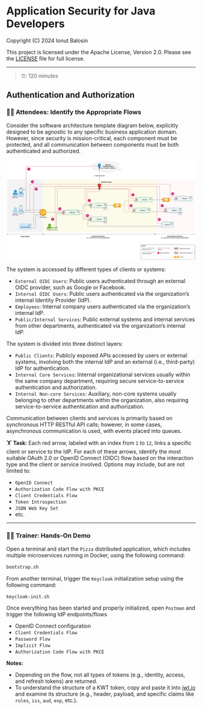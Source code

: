 # Application Security for Java Developers

Copyright (C) 2024 Ionut Balosin

This project is licensed under the Apache License, Version 2.0.
Please see the [LICENSE](../license/LICENSE) file for full license.

---

> ⏰: 120 minutes

## Authentication and Authorization

### 👨‍🎓 Attendees: Identify the Appropriate Flows

Consider the software architecture template diagram below, explicitly designed to be agnostic to any specific business application domain. However, since security is mission-critical, each component must be protected, and all communication between components must be both authenticated and authorized.

<p align="center">
  <img alt="eCommerce" title="eCommerce" src="../assets/diagrams/software-architecture-diagram-authn-authz.svg">
</p>

The system is accessed by different types of clients or systems:

- `External OIDC Users`: Public users authenticated through an external OIDC provider, such as Google or Facebook.
- `Internal OIDC Users`: Public users authenticated via the organization’s internal Identity Provider (IdP).
- `Employees`: Internal company users authenticated via the organization’s internal IdP.
- `Public/Internal Services`: Public external systems and internal services from other departments, authenticated via the organization’s internal IdP.

The system is divided into three distinct layers:

- `Public Clients`: Publicly exposed APIs accessed by users or external systems, involving both the internal IdP and an external (i.e., third-party) IdP for authentication.
- `Internal Core Services`: Internal organizational services usually within the same company department, requiring secure service-to-service authentication and authorization.
- `Internal Non-core Services`: Auxiliary, non-core systems usually belonging to other departments within the organization, also requiring service-to-service authentication and authorization.

Communication between clients and services is primarily based on synchronous HTTP RESTful API calls; however, in some cases, asynchronous communication is used, with events placed into queues.

🏋️ **Task:** Each red arrow, labeled with an index from `1` to `12`, links a specific client or service to the IdP. 
For each of these arrows, identify the most suitable OAuth 2.0 or OpenID Connect (OIDC) flow based on the interaction type and the client or service  involved. 
Options may include, but are not limited to:

- `OpenID Connect`
- `Authorization Code Flow with PKCE`
- `Client Credentials Flow`
- `Token Introspection`
- `JSON Web Key Set`
- etc.

---

### 👨‍💼 Trainer: Hands-On Demo

Open a terminal and start the `Pizza` distributed application, which includes multiple microservices running in Docker, using the following command:

```bash
bootstrap.sh
```

From another terminal, trigger the `Keycloak` initialization setup using the following command:

```bash
keycloak-init.sh
```

Once everything has been started and properly initialized, open `Postman` and trigger the following IdP endpoints/flows
- OpenID Connect configuration
- `Client Credentials Flow`
- `Password Flow`
- `Implicit Flow`
- `Authorization Code Flow with PKCE`

**Notes:**
- Depending on the flow, not all types of tokens (e.g., identity, access, and refresh tokens) are returned.
- To understand the structure of a KWT token, copy and paste it into [jwt.io](https://jwt.io) and examine its structure (e.g., header, payload, and specific claims like `roles`, `iss`, `aud`, `exp`, etc.). 
